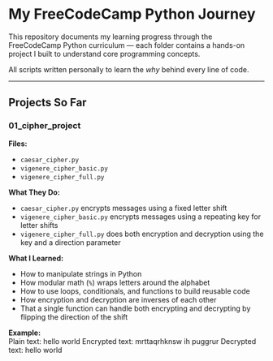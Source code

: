 # My FreeCodeCamp Python Journey

This repository documents my learning progress through the FreeCodeCamp Python curriculum — each folder contains a hands-on project I built to understand core programming concepts.  

All scripts written personally to learn the *why* behind every line of code.  

---

## Projects So Far

### 01_cipher_project  
**Files:**  
- `caesar_cipher.py`  
- `vigenere_cipher_basic.py`  
- `vigenere_cipher_full.py`  

**What They Do:**  
- `caesar_cipher.py` encrypts messages using a fixed letter shift  
- `vigenere_cipher_basic.py` encrypts messages using a repeating key for letter shifts  
- `vigenere_cipher_full.py` does both encryption and decryption using the key and a direction parameter  

**What I Learned:**  
- How to manipulate strings in Python  
- How modular math (`%`) wraps letters around the alphabet  
- How to use loops, conditionals, and functions to build reusable code  
- How encryption and decryption are inverses of each other  
- That a single function can handle both encrypting and decrypting by flipping the direction of the shift  

**Example:**  
Plain text: hello world
Encrypted text: mrttaqrhknsw ih puggrur
Decrypted text: hello world
